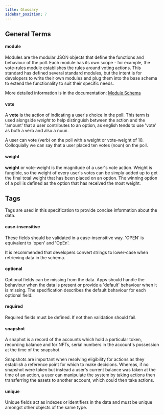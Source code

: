 ```yaml
---
title: Glossary
sidebar_position: 7
---
```


## General Terms

#### module

Modules are the modular JSON objects that define the functions and behaviour of the poll. Each module has its own scope - for example, the vote-rules module establishes the rules around voting actions. This standard has defined several standard modules, but the intent is for developers to write their own modules and plug them into the base schema to extend the functionality to suit their specific needs.

More detailed information is in the documentation: [Module Schema](../docs/metadata-schema/module-schema.md)

#### vote

A **vote** is the action of indicating a user's choice in the poll. This term is used alongside *weight* to help distinguish between the action and the 'amount' that a user contributes to an option, as english tends to use 'vote' as both a verb and also a noun. 

A user can vote (verb) on the poll with a weight or vote-weight of 10. Colloquially we can say that a user placed ten votes (noun) on the poll.

#### weight

**weight** or vote-weight is the magnitude of a user's vote action. Weight is fungible, so the weight of every user's votes can be simply added up to get the final total weight that has been placed on an option. The winning option of a poll is defined as the option that has received the most weight.

## Tags

Tags are used in this specification to provide concise information about the data.

#### case-insensitive

These fields should be validated in a case-insensitive way. 'OPEN' is equivalent to 'open' and 'OpEn'. 

It is recommended that developers convert strings to lower-case when retrieving data in the schema.

#### optional

Optional fields can be missing from the data. Apps should handle the behaviour when the data is present or provide a 'default' behaviour when it is missing. The specification describes the default behaviour for each optional field.

#### required

Required fields must be defined. If not then validation should fail.

#### snapshot

A snaphot is a record of the accounts which hold a particular token, recording balance and for NFTs, serial numbers in the account's possession at the time of the snapshot. 

Snapshots are important when resolving eligibility for actions as they establish a reference point for which to make decisions. Whereas, if no snapshot were taken but instead a user's current balance was taken at the time of an action, a user can manipulate the system by taking actions then transferring the assets to another account, which could then take actions.

#### unique

Unique fields act as indexes or identifiers in the data and must be unique amongst other objects of the same type.